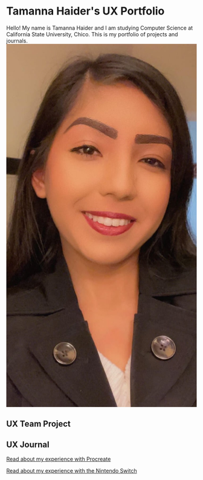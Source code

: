 # Tamanna Haider's UX Portfolio

Hello! My name is Tamanna Haider and I am studying Computer Science at California State University, Chico. This is my portfolio of projects and journals.
![Photo of Tamanna Haider](/assets/TamannaHaider.jpg)

## UX Team Project


## UX Journal

[Read about my experience with Procreate](j01/)

[Read about my experience with the Nintendo Switch](j02/)
